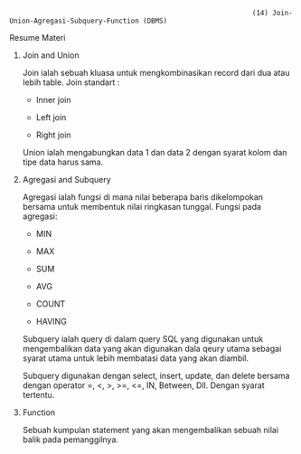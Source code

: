                                                                 (14) Join-Union-Agregasi-Subquery-Function (DBMS)
                                                                
Resume Materi
  
  1. Join and Union

      Join ialah sebuah kluasa untuk mengkombinasikan record dari dua atau lebih table. Join standart :
      
      - Inner join

      - Left join

      - Right join

      Union ialah mengabungkan data 1 dan data 2 dengan syarat kolom dan tipe data harus sama.
     
 2. Agregasi and Subquery

      Agregasi ialah fungsi di mana nilai beberapa baris dikelompokan bersama untuk membentuk nilai ringkasan tunggal. Fungsi pada agregasi:
     
      - MIN

      - MAX

      - SUM

      - AVG

      - COUNT

      - HAVING

    Subquery ialah query di dalam query SQL yang digunakan untuk mengembalikan data yang akan digunakan dala qeury utama sebagai syarat utama untuk lebih membatasi data yang akan diambil.
    
    Subquery digunakan dengan select, insert, update, dan delete bersama dengan operator  =, <, >, >=, <=, IN, Between, Dll. Dengan syarat tertentu.
    
 3. Function 

      Sebuah kumpulan statement yang akan mengembalikan sebuah nilai balik pada pemanggilnya. 
    
    
    
